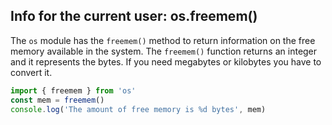 ## Info for the current user: os.freemem()
The `os` module has the `freemem()` method to return information on the free memory available in the system.
The `freemem()` function returns an integer and it represents the bytes. If you need megabytes or kilobytes you have to convert it.

```javascript
import { freemem } from 'os'
const mem = freemem()
console.log('The amount of free memory is %d bytes', mem)
```
